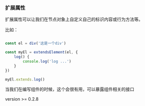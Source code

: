 ### 扩展属性

扩展属性可以让我们在节点对象上自定义自己的标识内容或行为方法等。 

比如：

```typescript

const el = div('这是一个div')

const myEl = extendsElement(el, {
    log() {
        console.log('log ...')
    }
})

myEl.extends.log()
```

当我们在编写组件的时候，这个会很有用，可以暴露组件相关的接口

version >= 0.2.8